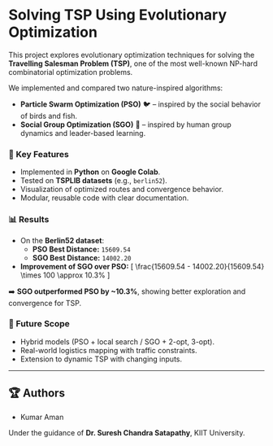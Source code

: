 
# Solving TSP Using Evolutionary Optimization

This project explores evolutionary optimization techniques for solving the **Travelling Salesman Problem (TSP)**, one of the most well-known NP-hard combinatorial optimization problems.

We implemented and compared two nature-inspired algorithms:

- **Particle Swarm Optimization (PSO)** 🐦 – inspired by the social behavior of birds and fish.
- **Social Group Optimization (SGO)** 👥 – inspired by human group dynamics and leader-based learning.

### 🔑 Key Features
- Implemented in **Python** on **Google Colab**.
- Tested on **TSPLIB datasets** (e.g., `berlin52`).
- Visualization of optimized routes and convergence behavior.
- Modular, reusable code with clear documentation.

### 📊 Results
- On the **Berlin52 dataset**:
  - **PSO Best Distance:** `15609.54`
  - **SGO Best Distance:** `14002.20`
- **Improvement of SGO over PSO:**
  \[
  \frac{15609.54 - 14002.20}{15609.54} \times 100 \approx 10.3\%
  \]

➡️ **SGO outperformed PSO by ~10.3%**, showing better exploration and convergence for TSP.

### 🚀 Future Scope
- Hybrid models (PSO + local search / SGO + 2-opt, 3-opt).
- Real-world logistics mapping with traffic constraints.
- Extension to dynamic TSP with changing inputs.

---

## 🏆 Authors
- Kumar Aman  

Under the guidance of **Dr. Suresh Chandra Satapathy**, KIIT University.
